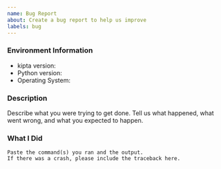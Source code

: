 ```yaml
---
name: Bug Report
about: Create a bug report to help us improve
labels: bug
---
```


<!-- Please search existing issues to avoid creating duplicates. -->

### Environment Information

-   kipta version:
-   Python version:
-   Operating System:

### Description

Describe what you were trying to get done.
Tell us what happened, what went wrong, and what you expected to happen.

### What I Did

```
Paste the command(s) you ran and the output.
If there was a crash, please include the traceback here.
```
